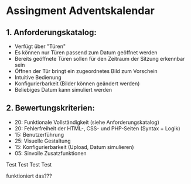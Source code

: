 # Assingment Adventskalendar

## 1. Anforderungskatalog:

- Verfügt über "Türen"
- Es können nur Türen passend zum Datum geöffnet werden
- Bereits geöffnete Türen sollen für den Zeitraum der Sitzung erkennbar sein
- Öffnen der Tür bringt ein zugeordnetes Bild zum Vorschein
- Intuitive Bedienung
- Konfigurierbarkeit (Bilder können geändert werden)
- Beliebiges Datum kann simuliert werden

## 2. Bewertungskriterien:

- 20: Funktionale Vollständigkeit (siehe Anforderungskatalog)                     
- 20: Fehlerfreiheit der HTML-, CSS- und PHP-Seiten (Syntax + Logik)              
- 15: Benutzerführung                                                             
- 25: Visuelle Gestaltung                                                         
- 15: Konfigurierbarkeit (Upload, Datum simulieren)                               
- 05: Sinvolle Zusatzfunktionen   

Test Test
Test
Test

funktioniert das???
